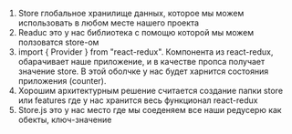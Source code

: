 1. Store глобальное хранилище данных, которое мы можем использовать в любом месте нашего проекта
2. Readuc это у нас библиотека с помощю которой мы можем ползоватся store-ом
3. import { Provider } from "react-redux". Компонента из react-redux, обарачивает наше приложение, и в качестве пропса получает значение store. В этой оболчке у нас будет харнится состояния приложения (counter).
4. Хорошим архитектурным решение считается создание папки store или features где у нас хранится весь функционал react-redux
5. Store.js это у нас место где мы соеденяем все наши редусерю как обекты, ключ-значение
